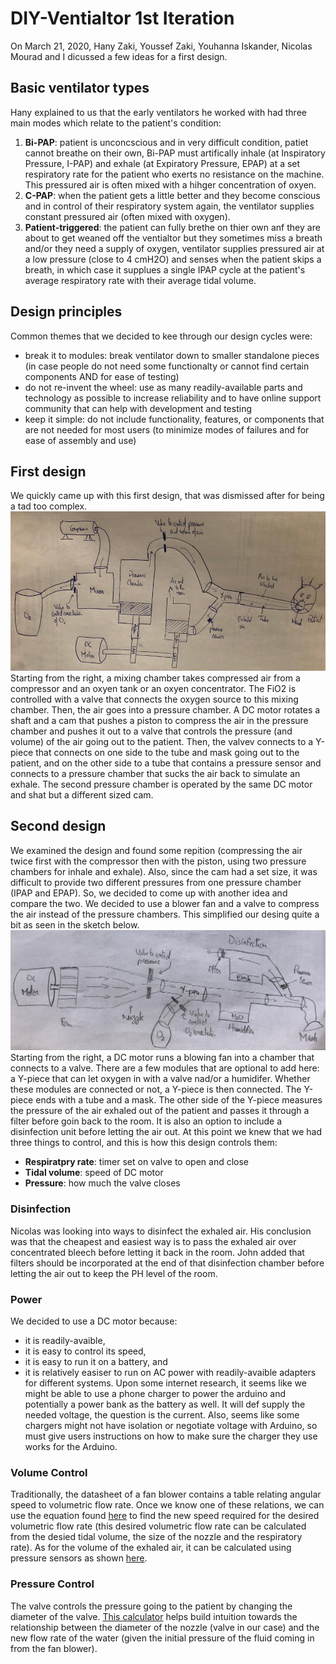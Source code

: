 # DIY-Ventialtor 1st Iteration
On March 21, 2020, Hany Zaki, Youssef Zaki, Youhanna Iskander, Nicolas Mourad and I dicussed a few ideas for a first design.

## Basic ventilator types
Hany explained to us that the early ventilators he worked with had three main modes which relate to the patient's condition:
1. **Bi-PAP**: patient is unconcscious and in very difficult condition, patiet cannot breathe on their own, Bi-PAP must artifically inhale (at Inspiratory Pressure, I-PAP) and exhale (at Expiratory Pressure, EPAP) at a set respiratory rate for the patient who exerts no resistance on the machine. This pressured air is often mixed with a hihger concentration of oxyen.
2. **C-PAP**: when the patient gets a little better and they become conscious and in control of their respiratory system again, the ventilator supplies constant pressured air (often mixed with oxygen).
3. **Patient-triggered**: the patient can fully brethe on thier own anf they are about to get weaned off the ventialtor but they sometimes miss a breath and/or they need a supply of oxygen, ventilator supplies pressured air at a low pressure (close to 4 cmH2O) and senses when the patient skips a breath, in which case it supplues a single IPAP cycle at the patient's average respiratory rate with their average tidal volume.

## Design principles
Common themes that we decided to kee through our design cycles were:
* break it to modules: break ventilator down to smaller standalone pieces (in case people do not need some functionalty or cannot find certain components AND for ease of testing)
* do not re-invent the wheel: use as many readily-available parts and technology as possible to increase reliability and to have online support community that can help with development and testing
* keep it simple: do not include functionality, features, or components that are not needed for most users (to minimize modes of failures and for ease of assembly and use)

## First design
We quickly came up with this first design, that was dismissed after for being a tad too complex.
![first design with pistons, cam-shaft, mixer chamber, and two pressure chambers](https://github.com/cymourad/diy-ventilator/blob/master/prototypes/first_iteration/first_design_pistons.jpeg "First Design with pistons and cam-shafts and mixer")
Starting from the right, a mixing chamber takes compressed air from a compressor and an oxyen tank or an oxyen concentrator. The FiO2 is controlled with a valve that connects the oxygen source to this mixing chamber.
Then, the air goes into a pressure chamber. A DC motor rotates a shaft and a cam that pushes a piston to compress the air in the pressure chamber and pushes it out to a valve that controls the pressure (and volume) of the air going out to the patient. Then, the valvev connects to a Y-piece that connects on one side to the tube and mask going out to the patient, and on the other side to a tube that contains a pressure sensor and connects to a pressure chamber that sucks the air back to simulate an exhale. The second pressure chamber is operated by the same DC motor and shat but a different sized cam.

## Second design
We examined the design and found some repition (compressing the air twice first with the compressor then with the piston, using two pressure chambers for inhale and exhale). Also, since the cam had a set size, it was difficult to provide two different pressures from one pressure chamber (IPAP and EPAP). So, we decided to come up with another idea and compare the two.
We decided to use a blower fan and a valve to compress the air instead of the pressure chambers. This simplified our desing quite a bit as seen in the sketch below.
![second design with blower fan and valve](https://github.com/cymourad/diy-ventilator/blob/master/prototypes/first_iteration/second_design_fan.jpeg "Second design with blower fan and valve")
Starting from the right, a DC motor runs a blowing fan into a chamber that connects to a valve. There are a few modules that are optional to add here: a Y-piece that can let oxygen in with a valve nad/or a humidifer. Whether these modules are connected or not, a Y-piece is then connected. The Y-piece ends with a tube and a mask. The other side of the Y-piece measures the pressure of the air exhaled out of the patient and passes it through a filter before goin back to the room. It is also an option to include a disinfection unit before letting the air out.
At this point we knew that we had three things to control, and this is how this design controls them:
* **Respiratpry rate**: timer set on valve to open and close
* **Tidal volume**: speed of DC motor
* **Pressure**: how much the valve closes

### Disinfection
Nicolas was looking into ways to disinfect the exhaled air. His conclusion was that the cheapest and easiest way is to pass the exhaled air over concentrated bleech before letting it back in the room. John added that filters should be incorporated at the end of that disinfection chamber before letting the air out to keep the PH level of the room.

### Power
We decided to use a DC motor because:
* it is readily-avaible, 
* it is easy to control its speed, 
* it is easy to run it on a battery, and
* it is relatively easiser to run on AC power with readily-avaible adapters for different systems.
Upon some internet research, it seems like we might be able to use a phone charger to power the arduino and potentially a power bank as the battery as well. It will def supply the needed voltage, the question is the current. Also, seems like some chargers might not have isolation or negotiate voltage with Arduino, so must give users instructions on how to make sure the charger they use works for the Arduino.

### Volume Control
Traditionally, the datasheet of a fan blower contains a table relating angular speed to volumetric flow rate. Once we know one of these relations, we can use the equation found [here](https://www.axair-fans.co.uk/news/applications/understanding-basic-fan-laws/) to find the new speed required for the desired volumetric flow rate (this desired volumetric flow rate can be calculated from the desied tidal volume, the size of the nozzle and the respiratory rate).
As for the volume of the exhaled air, it can be calculated using pressure sensors as shown [here](https://www.sensortips.com/featured/calculate-flow-pressure-measurement/).

### Pressure Control
The valve controls the pressure going to the patient by changing the diameter of the valve. [This calculator](http://irrigation.wsu.edu/Content/Calculators/Sprinkler/Nozzle-Requirements.php) helps build intuition towards the relationship between the diameter of the nozzle (valve in our case) and the new flow rate of the water (given the initial pressure of the fluid coming in from the fan blower).
